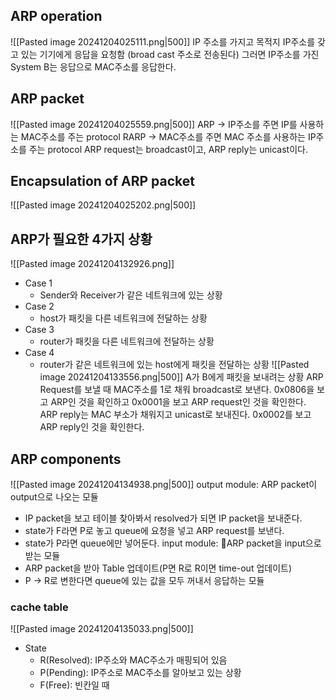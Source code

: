 ## ARP operation
![[Pasted image 20241204025111.png|500]]
IP 주소를 가지고 목적지 IP주소를 갖고 있는 기기에게 응답을 요청함 (broad cast 주소로 전송된다)
그러면 IP주소를 가진 System B는 응답으로 MAC주소를 응답한다.
## ARP packet
![[Pasted image 20241204025559.png|500]]
ARP -> IP주소를 주면 IP를 사용하는 MAC주소를 주는 protocol
RARP -> MAC주소를 주면 MAC 주소를 사용하는 IP주소를 주는 protocol
ARP request는 broadcast이고, ARP reply는 unicast이다.
## Encapsulation of ARP packet
![[Pasted image 20241204025202.png|500]]

## ARP가 필요한 4가지 상황
![[Pasted image 20241204132926.png]]
- Case 1
	- Sender와 Receiver가 같은 네트워크에 있는 상황
- Case 2
	- host가 패킷을 다른 네트워크에 전달하는 상황
- Case 3
	- router가 패킷을 다른 네트워크에 전달하는 상황
- Case 4
	- router가 같은 네트워크에 있는 host에게 패킷을 전달하는 상황
![[Pasted image 20241204133556.png|500]]
A가 B에게 패킷을 보내려는 상황
ARP Request를 보낼 때 MAC주소를 1로 채워 broadcast로 보낸다.
0x0806을 보고 ARP인 것을 확인하고 0x0001을 보고 ARP request인 것을 확인한다.
 ARP reply는 MAC 부소가 채워지고 unicast로 보내진다.
 0x0002를 보고 ARP reply인 것을 확인한다.

## ARP components
![[Pasted image 20241204134938.png|500]]
output module: ARP packet이 output으로 나오는 모듈
- IP packet을 보고 테이블 찾아봐서 resolved가 되면 IP packet을 보내준다.
- state가 F라면 P로 놓고 queue에 요청을 넣고 ARP request를 보낸다.
- state가 P라면 queue에만 넣어둔다.
input module: ARP packet을 input으로 받는 모듈
- ARP packet을 받아 Table 업데이트(P면 R로 R이면 time-out 업데이트)
- P -> R로 변한다면 queue에 있는 값을 모두 꺼내서 응답하는 모듈
### cache table
![[Pasted image 20241204135033.png|500]]
- State
	- R(Resolved): IP주소와 MAC주소가 매핑되어 있음
	- P(Pending): IP주소로 MAC주소를 알아보고 있는 상황
	- F(Free): 빈칸일 때